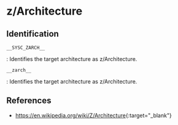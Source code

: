 # z/Architecture

## Identification

`__SYSC_ZARCH__`

: Identifies the target architecture as z/Architecture.

`__zarch__`

: Identifies the target architecture as z/Architecture.

## References

- <https://en.wikipedia.org/wiki/Z/Architecture>{:target="_blank"}
